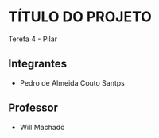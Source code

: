 # TÍTULO DO PROJETO

Terefa 4 - Pilar

## Integrantes

- Pedro de Almeida Couto Santps
## Professor

- Will Machado


